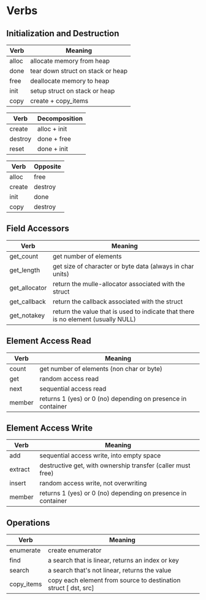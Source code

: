# Verbs

## Initialization and Destruction

Verb   | Meaning
-------|---------------
alloc  | allocate memory from heap
done   | tear down struct on stack or heap
free   | deallocate memory to heap
init   | setup struct on stack or heap
copy   | create + copy_items

Verb    | Decomposition
--------|---------------
create  | alloc + init     
destroy | done + free  
reset   | done + init   

Verb   | Opposite
-------|----------
alloc  | free     
create | destroy  
init   | done     
copy   | destroy


## Field Accessors

Verb          | Meaning
--------------|---------------
get_count     | get number of elements
get_length    | get size of character or byte data (always in char units)
get_allocator | return the mulle-allocator associated with the struct
get_callback  | return the callback associated with the struct
get_notakey   | return the value that is used to indicate that there is no element (usually NULL)


## Element Access Read 

Verb      | Meaning
----------|---------------
count     | get number of elements (non char or byte)
get       | random access read
next      | sequential access read
member    | returns 1 (yes) or 0 (no) depending on presence in container

## Element Access Write 

Verb      | Meaning
----------|---------------
add       | sequential access write, into empty space
extract   | destructive get, with ownership transfer (caller must free)
insert    | random access write, not overwriting 
member    | returns 1 (yes) or 0 (no) depending on presence in container


## Operations

Verb       | Meaning
-----------|---------------
enumerate  | create enumerator
find       | a search that is linear, returns an index or key
search     | a search that's not linear, returns the value
copy_items | copy each element from source to destination struct [ dst, src]
